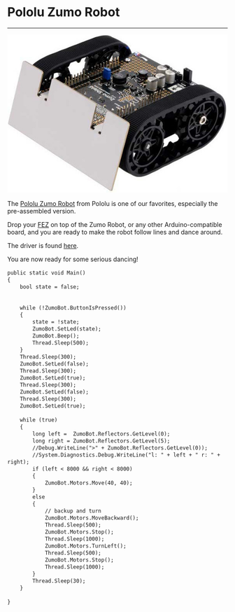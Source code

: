# Pololu Zumo Robot
---
![Pololu Zumo Robot](images/pololu-zumo-robot_noborder.jpg) 

The [Pololu Zumo Robot](https://www.pololu.com/category/169/zumo-robot-for-arduino) from Pololu is one of our favorites, especially the pre-assembled version.

Drop your [FEZ](../../fez/intro.md) on top of the Zumo Robot, or any other Arduino-compatible board, and you are ready to make the robot follow lines and dance around.

The driver is found [here](https://github.com/ghi-electronics/TinyCLR-Accessories).

You are now ready for some serious dancing!

```
public static void Main()
{
    bool state = false;


    while (!ZumoBot.ButtonIsPressed())
    {
        state = !state;
        ZumoBot.SetLed(state);
        ZumoBot.Beep();
        Thread.Sleep(500);
    }
    Thread.Sleep(300);
    ZumoBot.SetLed(false);
    Thread.Sleep(300);
    ZumoBot.SetLed(true);
    Thread.Sleep(300);
    ZumoBot.SetLed(false);
    Thread.Sleep(300);
    ZumoBot.SetLed(true);

    while (true)
    {
        long left =  ZumoBot.Reflectors.GetLevel(0);
        long right = ZumoBot.Reflectors.GetLevel(5);
        //Debug.WriteLine(">" + ZumoBot.Reflectors.GetLevel(0));
        //System.Diagnostics.Debug.WriteLine("l: " + left + " r: " + right);
        if (left < 8000 && right < 8000)
        {
            ZumoBot.Motors.Move(40, 40);
        }
        else
        {
            // backup and turn
            ZumoBot.Motors.MoveBackward();
            Thread.Sleep(500);
            ZumoBot.Motors.Stop();
            Thread.Sleep(1000);
            ZumoBot.Motors.TurnLeft();
            Thread.Sleep(500);
            ZumoBot.Motors.Stop();
            Thread.Sleep(1000);
        }
        Thread.Sleep(30);
    }

}
```